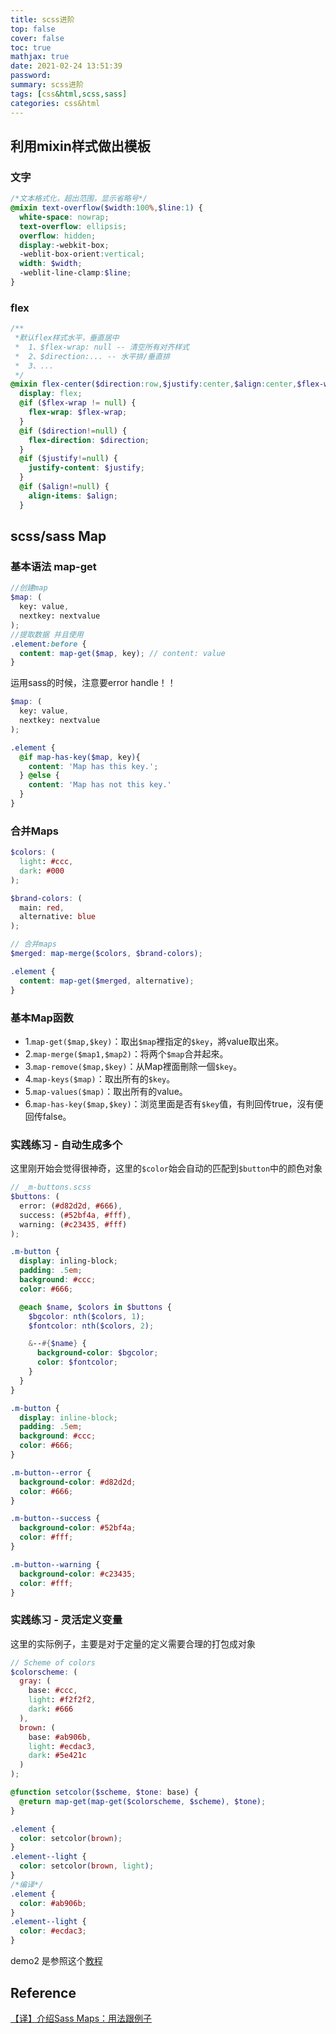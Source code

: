 ```yaml
---
title: scss进阶
top: false
cover: false
toc: true
mathjax: true
date: 2021-02-24 13:51:39
password:
summary: scss进阶
tags: [css&html,scss,sass]
categories: css&html
---
```


## 利用mixin样式做出模板

###  文字

```scss
/*文本格式化，超出范围，显示省略号*/
@mixin text-overflow($width:100%,$line:1) {
  white-space: nowrap;
  text-overflow: ellipsis;
  overflow: hidden;
  display:-webkit-box;
  -weblit-box-orient:vertical;
  width: $width;
  -weblit-line-clamp:$line;
}
```

### flex

```scss
/**
 *默认flex样式水平，垂直居中
 *	1、$flex-wrap: null -- 清空所有对齐样式
 *	2、$direction:... -- 水平排/垂直排
 *	3、...
 */
@mixin flex-center($direction:row,$justify:center,$align:center,$flex-wrap: null) {
  display: flex;
  @if ($flex-wrap != null) {
    flex-wrap: $flex-wrap;
  }
  @if ($direction!=null) {
    flex-direction: $direction;
  }
  @if ($justify!=null) {
    justify-content: $justify;
  }
  @if ($align!=null) {
    align-items: $align;
  }
```



## scss/sass Map

### 基本语法 map-get

```scss
//创建map
$map: (
  key: value,
  nextkey: nextvalue
);
//提取数据 并且使用
.element:before {
  content: map-get($map, key); // content: value
}
```

运用sass的时候，注意要error handle！！

```scss
$map: (
  key: value,
  nextkey: nextvalue
);

.element {
  @if map-has-key($map, key){
    content: 'Map has this key.';
  } @else {
    content: 'Map has not this key.'
  }
}
```

### 合并Maps

```scss
$colors: (
  light: #ccc,
  dark: #000
);

$brand-colors: (
  main: red,
  alternative: blue
);

// 合并maps
$merged: map-merge($colors, $brand-colors);

.element {
  content: map-get($merged, alternative);
}
```

### 基本Map函数

- 1.`map-get($map,$key)`：取出`$map`裡指定的`$key`，將value取出來。
- 2.`map-merge($map1,$map2)`：将两个`$map`合并起來。
- 3.`map-remove($map,$key)`：从Map裡面刪除一個`$key`。
- 4.`map-keys($map)`：取出所有的`$key`。
- 5.`map-values($map)`：取出所有的value。
- 6.`map-has-key($map,$key)`：浏览里面是否有`$key`值，有則回传true，沒有便回传false。

### 实践练习 - 自动生成多个

这里刚开始会觉得很神奇，这里的`$color`始会自动的匹配到`$button`中的颜色对象 

```scss
// _m-buttons.scss
$buttons: (
  error: (#d82d2d, #666),
  success: (#52bf4a, #fff),
  warning: (#c23435, #fff)
);

.m-button {
  display: inling-block;
  padding: .5em;
  background: #ccc;
  color: #666;

  @each $name, $colors in $buttons {
    $bgcolor: nth($colors, 1);
    $fontcolor: nth($colors, 2);

    &--#{$name} {
      background-color: $bgcolor;
      color: $fontcolor;
    }
  }
}
```

```css
.m-button {
  display: inline-block;
  padding: .5em;
  background: #ccc;
  color: #666;
}

.m-button--error {
  background-color: #d82d2d;
  color: #666;
}

.m-button--success {
  background-color: #52bf4a;
  color: #fff;
}

.m-button--warning {
  background-color: #c23435;
  color: #fff;
}
```

### 实践练习 - 灵活定义变量

这里的实际例子，主要是对于定量的定义需要合理的打包成对象

```scss
// Scheme of colors
$colorscheme: (
  gray: (
    base: #ccc,
    light: #f2f2f2,
    dark: #666
  ),
  brown: (
    base: #ab906b,
    light: #ecdac3,
    dark: #5e421c
  )
);

@function setcolor($scheme, $tone: base) {
  @return map-get(map-get($colorscheme, $scheme), $tone);
}
```

```css
.element {
  color: setcolor(brown);
}
.element--light {
  color: setcolor(brown, light);
}
/*编译*/
.element {
  color: #ab906b;
}
.element--light {
  color: #ecdac3;
}
```

demo2 是参照这个[教程](https://www.toptal.com/sass/theming-scss-tutorial)

## Reference

[【译】介绍Sass Maps：用法跟例子](https://aotu.io/notes/2015/12/09/an-introduction-to-sass-maps/index.html)